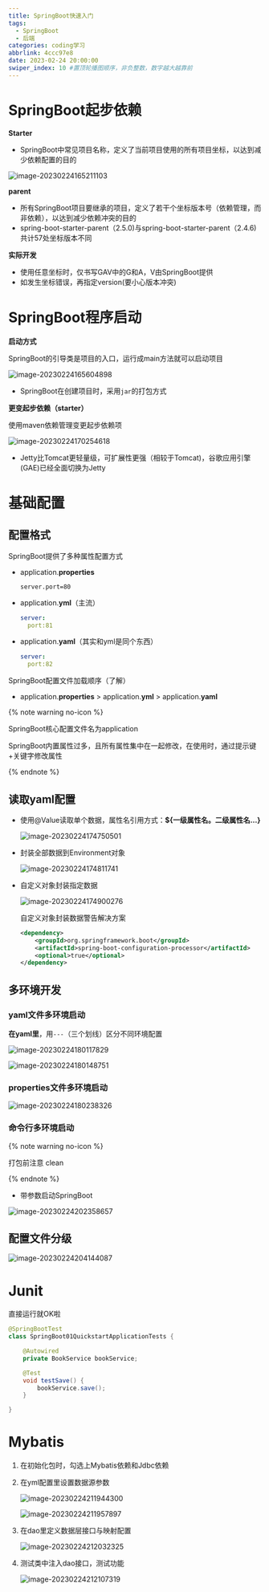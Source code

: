 ```yaml
---
title: SpringBoot快速入门
tags:
  - SpringBoot
  - 后端
categories: coding学习
abbrlink: 4ccc97e8
date: 2023-02-24 20:00:00
swiper_index: 10 #置顶轮播图顺序，非负整数，数字越大越靠前
---
```


# SpringBoot起步依赖

**Starter**

- SpringBoot中常见项目名称，定义了当前项目使用的所有项目坐标，以达到减少依赖配置的目的

![image-20230224165211103](https://baozi-blog.oss-cn-shenzhen.aliyuncs.com/images/202302241652310.png)

**parent**

- 所有SpringBoot项目要继承的项目，定义了若干个坐标版本号（依赖管理，而非依赖），以达到减少依赖冲突的目的
- spring-boot-starter-parent（2.5.0)与spring-boot-starter-parent（2.4.6)共计57处坐标版本不同

**实际开发**

- 使用任意坐标时，仅书写GAV中的G和A，V由SpringBoot提供
- 如发生坐标错误，再指定version(要小心版本冲突)

# SpringBoot程序启动

**启动方式**

SpringBoot的引导类是项目的入口，运行成main方法就可以启动项目

![image-20230224165604898](https://baozi-blog.oss-cn-shenzhen.aliyuncs.com/images/202302241656917.png)

- SpringBoot在创建项目时，采用`jar`的打包方式

**更变起步依赖（starter）**

使用maven依赖管理变更起步依赖项

![image-20230224170254618](https://baozi-blog.oss-cn-shenzhen.aliyuncs.com/images/202302241702635.png)

- Jetty比Tomcat更轻量级，可扩展性更强（相较于Tomcat)，谷歌应用引擎(GAE)已经全面切换为Jetty

# 基础配置

## 配置格式

SpringBoot提供了多种属性配置方式

- application.**properties**

  ```properties
  server.port=80
  ```

- application.**yml**（主流）

  ```yml
  server:
  	port:81
  ```

- application.**yaml**（其实和yml是同个东西）

  ```yaml
  server:
  	port:82
  ```

SpringBoot配置文件加载顺序（了解）

- application.**properties** > application.**yml** > application.**yaml**

{% note warning no-icon %}

SpringBoot核心配置文件名为application

SpringBoot内置属性过多，且所有属性集中在一起修改，在使用时，通过提示键+关键字修改属性

{% endnote %}

## 读取yaml配置

- 使用@Value读取单个数据，属性名引用方式：**${一级属性名。二级属性名…}**

  ![image-20230224174750501](https://baozi-blog.oss-cn-shenzhen.aliyuncs.com/images/202302241747544.png)

- 封装全部数据到Environment对象

  ![image-20230224174811741](https://baozi-blog.oss-cn-shenzhen.aliyuncs.com/images/202302241748763.png)

- 自定义对象封装指定数据

  ![image-20230224174900276](https://baozi-blog.oss-cn-shenzhen.aliyuncs.com/images/202302241749299.png)

  自定义对象封装数据警告解决方案

  ```xml
  <dependency>
      <groupId>org.springframework.boot</groupId>
      <artifactId>spring-boot-configuration-processor</artifactId>
      <optional>true</optional>
  </dependency>
  ```

## 多环境开发

### yaml文件多环境启动

**在yaml里**，用`---`（三个划线）区分不同环境配置

![image-20230224180117829](https://baozi-blog.oss-cn-shenzhen.aliyuncs.com/images/202302241801856.png)

![image-20230224180148751](https://baozi-blog.oss-cn-shenzhen.aliyuncs.com/images/202302241801786.png)

### properties文件多环境启动

![image-20230224180238326](https://baozi-blog.oss-cn-shenzhen.aliyuncs.com/images/202302241802363.png)

### 命令行多环境启动

{% note warning no-icon %}

打包前注意 clean

{% endnote %}

- 带参数启动SpringBoot

![image-20230224202358657](https://baozi-blog.oss-cn-shenzhen.aliyuncs.com/images/202302242023684.png)

## 配置文件分级

![image-20230224204144087](https://baozi-blog.oss-cn-shenzhen.aliyuncs.com/images/202302242041120.png)

# Junit

直接运行就OK啦

```java
@SpringBootTest
class SpringBoot01QuickstartApplicationTests {

    @Autowired
    private BookService bookService;

    @Test
    void testSave() {
        bookService.save();
    }

}
```

# Mybatis

1. 在初始化包时，勾选上Mybatis依赖和Jdbc依赖

2. 在yml配置里设置数据源参数

   ![image-20230224211944300](https://baozi-blog.oss-cn-shenzhen.aliyuncs.com/images/202302242119334.png)

   ![image-20230224211957897](https://baozi-blog.oss-cn-shenzhen.aliyuncs.com/images/202302242119923.png)

3. 在dao里定义数据层接口与映射配置

   ![image-20230224212032325](https://baozi-blog.oss-cn-shenzhen.aliyuncs.com/images/202302242120355.png)

4. 测试类中注入dao接口，测试功能

   ![image-20230224212107319](https://baozi-blog.oss-cn-shenzhen.aliyuncs.com/images/202302242121345.png)

   